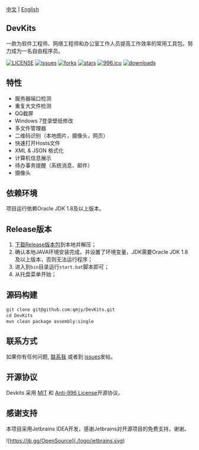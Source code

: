 [中文](./README.md) | [English](./README_en.md)

## DevKits

一款为软件工程师、网络工程师和办公室工作人员提高工作效率的常用工具包。努力成为一名自由程序员。

[![LICENSE](https://img.shields.io/badge/license-Anti%20996-blue.svg)](https://github.com/996icu/996.ICU/blob/master/LICENSE)
[![issues](https://img.shields.io/github/issues/qmjy/DevKits)](https://github.com/qmjy/DevKits/issues)
[![forks](https://img.shields.io/github/forks/qmjy/DevKits)](https://github.com/qmjy/DevKits)
[![stars](https://img.shields.io/github/stars/qmjy/DevKits)](https://github.com/qmjy/DevKits)
[![996.icu](https://img.shields.io/badge/link-996.icu-red.svg)](https://996.icu)
[![downloads](https://img.shields.io/github/downloads/qmjy/Devkits/total)](https://github.com/qmjy/DevKits)


## 特性

- 服务器端口检测
- 重复大文件检测
- QQ截屏
- Windows 7登录壁纸修改
- 多文件管理器
- 二维码识别（本地图片，摄像头，网页）
- 快速打开Hosts文件
- XML & JSON 格式化
- 计算机信息展示
- 待办事务提醒（系统消息、邮件）
- 摄像头


## 依赖环境

项目运行依赖Oracle JDK 1.8及以上版本。


## Release版本
1. [下载Release版本包](https://github.com/qmjy/DevKits/releases/download/v1.0.0/devkits-1.0.0-bin.zip)到本地并解压；
2. 确认本地JAVA环境安装完成，并设置了环境变量，JDK需要Oracle JDK 1.8及以上版本，否则无法运行程序；
3. 进入到`bin`目录运行`start.bat`脚本即可；
4. 从托盘菜单开始；


## 源码构建

```
git clone git@github.com:qmjy/DevKits.git
cd DevKits
mvn clean package assembly:single
```

## 联系方式

如果你有任何问题, [联系我]((mailto:admin@devkits.cn)) 或者到 [issues](https://github.com/qmjy/DevKits/issues)发帖。


## 开源协议

Devkits 采用 [MIT](https://choosealicense.com/licenses/mit/) 和 [Anti-996 License](https://github.com/996icu/996.ICU/blob/master/LICENSE_CN)开源协议。

## 感谢支持

本项目采用Jetbrains IDEA开发，感谢Jetbrains对开源项目的免费支持，谢谢。

![https://jb.gg/OpenSource](./logo/jetbrains.svg)